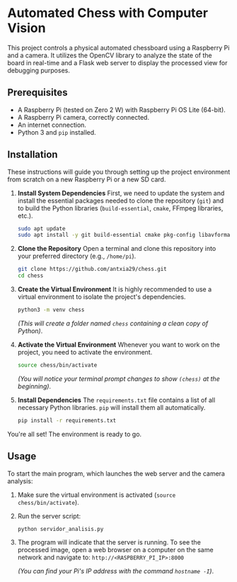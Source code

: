 # Automated Chess with Computer Vision

This project controls a physical automated chessboard using a Raspberry Pi and a camera. It utilizes the OpenCV library to analyze the state of the board in real-time and a Flask web server to display the processed view for debugging purposes.

## Prerequisites

- A Raspberry Pi (tested on Zero 2 W) with Raspberry Pi OS Lite (64-bit).
- A Raspberry Pi camera, correctly connected.
- An internet connection.
- Python 3 and `pip` installed.

## Installation

These instructions will guide you through setting up the project environment from scratch on a new Raspberry Pi or a new SD card.

1.  **Install System Dependencies**
   First, we need to update the system and install the essential packages needed to clone the repository (`git`) and to build the Python libraries (`build-essential`, `cmake`,     FFmpeg libraries, etc.).
    ```bash
    sudo apt update
    sudo apt install -y git build-essential cmake pkg-config libavformat-dev libavcodec-dev libavutil-dev libswscale-dev libavdevice-dev
    ```
2.  **Clone the Repository**
    Open a terminal and clone this repository into your preferred directory (e.g., `/home/pi`).

    ```bash
    git clone https://github.com/antxia29/chess.git
    cd chess
    ```

3.  **Create the Virtual Environment**
    It is highly recommended to use a virtual environment to isolate the project's dependencies.

    ```bash
    python3 -m venv chess
    ```
    *(This will create a folder named `chess` containing a clean copy of Python)*.

4.  **Activate the Virtual Environment**
    Whenever you want to work on the project, you need to activate the environment.

    ```bash
    source chess/bin/activate
    ```
    *(You will notice your terminal prompt changes to show `(chess)` at the beginning)*.

5.  **Install Dependencies**
    The `requirements.txt` file contains a list of all necessary Python libraries. `pip` will install them all automatically.

    ```bash
    pip install -r requirements.txt
    ```

You're all set! The environment is ready to go.

## Usage

To start the main program, which launches the web server and the camera analysis:

1.  Make sure the virtual environment is activated (`source chess/bin/activate`).
2.  Run the server script:
    ```bash
    python servidor_analisis.py
    ```
3.  The program will indicate that the server is running. To see the processed image, open a web browser on a computer on the same network and navigate to:
    `http://<RASPBERRY_PI_IP>:8000`

    *(You can find your Pi's IP address with the command `hostname -I`)*.
